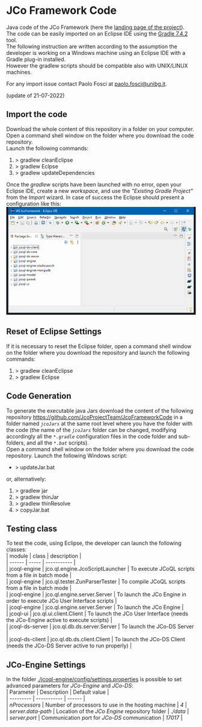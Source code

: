 # JCo Framework Code
Java code of the JCo Framework (here the [landing page of the project](https://github.com/JcoProjectTeam/JcoProjectPage)).  
The code can be easily imported on an Eclipse IDE using the [Gradle 7.4.2](https://docs.gradle.org/7.4.2/userguide/userguide.html) tool.   
The following instruction are written according to the assumption the developer is working on a Windows machine using an Eclipse IDE with a Gradle plug-in installed.  
However the gradlew scripts should be compatible also with UNIX/LINUX machines.  

For any import issue contact Paolo Fosci at paolo.fosci@unibg.it.  

(update of 21-07-2022)  
  
  
## Import the code
Download the whole content of this repository in a folder on your computer.    
Open a command shell window on the folder where you download the code repository.    
Launch the following commands:  
1. \> gradlew cleanEclipse
2. \> gradlew Eclpse  
3. \> gradlew updateDependencies  

Once the _gradlew_ scripts have been launched with no error, open your Eclipse IDE, create a new _workspace_, and use the _"Existing Gradle Project"_ from the _Import_ wizard. In case of success the Eclipse should present a configuration like this:  
![Image](./EclipseConfiguration.png)
  
  
  
## Reset of Eclipse Settings
If it is necessary to reset the Eclipse folder, open a command shell window on the folder where you download the repository and launch the following commands:  
1. \> gradlew cleanEclipse  
2. \> gradlew Eclipse  
  
  
  
## Code Generation
To generate the executable java Jars download the content of the following repository https://github.com/JcoProjectTeam/JcoFrameworkCode in a folder named _`jcoJars`_  at the same root level where you have the folder with the code (the name of the _`jcoJars`_ folder can be changed, modifying accordingly all the _`*.gradle`_ configuration files in the code folder and sub-folders, and all the _`*.bat`_ scripts).   
Open a command shell window on the folder where you download the code repository. Launch the following Windows script:  
* \> updateJar.bat  

or, alternatively:  
1. \> gradlew jar  
2. \> gradlew thinJar  
3. \> gradlew thinResolve  
4. \> copyJar.bat  
  
  
  
## Testing class
To test the code, using Eclipse, the developer can launch the following classes:  
| module | class | description |  
| ------ | ----- | ----------- |  
| jcoql-engine | jco.ql.engine.JcoScriptLauncher | To execute JCoQL scripts from a file in batch mode |  
| jcoql-engine | jco.ql.tester.ZunParserTester | To compile JCoQL scripts from a file in batch mode |  
| jcoql-engine | jco.ql.engine.server.Server | To launch the JCo Engine in order to execute JCo User Interface scripts |  
| jcoql-engine | jco.ql.engine.server.Server | To launch the JCo Engine |  
| jcoql-ui | jco.ql.ui.client.Client | To launch the JCo User Interface (needs the JCo-Engine active to execute scripts) |  
| jcoql-ds-server | jco.ql.db.ds.server.Server | To launch the JCo-DS Server |  
| jcoql-ds-client | jco.ql.db.ds.client.Client | To launch the JCo-DS Client (needs the JCo-DS Server active to run properly) |  
  
  
  
## JCo-Engine Settings
In the folder [./jcoql-engine/config/settings.properties](./jcoql-engine/config/settings.properties) is possible to set advanced parameters for _JCo-Engine_ and _JCo-DS_:  
| Parameter | Description | Default value |  
| --------- | ----------- | ------ |  
| _nProcessors_ | Number of processors to use in the hosting machine | _4_ |   
| _server.data-path_ | Location  of the _JCo Engine_ repository folder | _./data_ |  
| _server.port_ | Communication port for _JCo-DS_ communication | _17017_ |  

